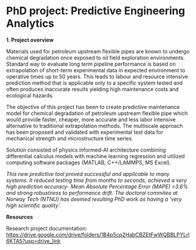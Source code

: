 # PhD project: Predictive Engineering Analytics

__1. Project overview__

Materials used for petroleum upstream flexible pipes are known to undergo chemical degradation once exposed to oil field exploration environments. Standard way to evaluate long term pipeline performance is based on extrapolation of short-term experimental data in expected environment to operative times up to 50 years. This leads to labour and resource intensive prediction method that is applicable only to a specific system tested and often produces inaccurate results yielding high maintenance costs and ecological hazards.   

The objective of this project has been to create predictive maintenance model for chemical degradation of petroleum upstream flexible pipe which would provide faster, cheaper, more accurate and less labor intensive alternative to traditional extrapolation methods. The multiscale approach has been proposed and validated with experimental test data for mechanical strength and microstructure time series.  

Solution consisted of physics informed-AI architecture combining differential calculus models with machine learning regression and utilized computing software packages (MATLAB, C++/LAMMPS, MS Excel).

_This new predictive tool proved successful and applicable to many systems. It reduced testing time from months to seconds, achieved a very high prediction accuracy- Mean Absolute Percentage Error (MAPE) =3.6% and strong robustness to performance drift. The doctoral commitee at Norway Tech (NTNU) has deemed resulting PhD work as having a 'very high scientific quality'._    

__Resources__

Research project documentation: https://drive.google.com/drive/folders/1B4p5cp2HabCBZEtFwWQBBLPYLrl6KTA5?usp=drive_link
